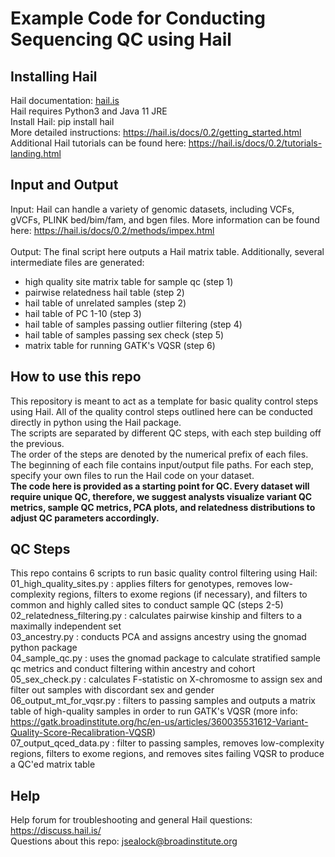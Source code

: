 # Example Code for Conducting Sequencing QC using Hail

## Installing Hail
Hail documentation: [hail.is](https://hail.is/) <br/>
Hail requires Python3 and Java 11 JRE <br/>
Install Hail: pip install hail <br/>
More detailed instructions: https://hail.is/docs/0.2/getting_started.html <br/>
Additional Hail tutorials can be found here: https://hail.is/docs/0.2/tutorials-landing.html <br/>


## Input and Output
Input: Hail can handle a variety of genomic datasets, including VCFs, gVCFs, PLINK bed/bim/fam, and bgen files. More information can be found here: https://hail.is/docs/0.2/methods/impex.html <br/>
<br/>
Output: The final script here outputs a Hail matrix table. Additionally, several intermediate files are generated: <br/>
- high quality site matrix table for sample qc (step 1) <br/>
- pairwise relatedness hail table (step 2) <br/>
- hail table of unrelated samples (step 2) <br/>
- hail table of PC 1-10 (step 3) <br/>
- hail table of samples passing outlier filtering (step 4) <br/>
- hail table of samples passing sex check (step 5) <br/>
- matrix table for running GATK's VQSR (step 6) <br/>

## How to use this repo
This repository is meant to act as a template for basic quality control steps using Hail. All of the quality control steps outlined here can be conducted directly in python using the Hail package. <br/>
The scripts are separated by different QC steps, with each step building off the previous. <br/>
The order of the steps are denoted by the numerical prefix of each files. <br/>
The beginning of each file contains input/output file paths. For each step, specify your own files to run the Hail code on your dataset. <br/>
**The code here is provided as a starting point for QC. Every dataset will require unique QC, therefore, we suggest analysts visualize variant QC metrics, sample QC metrics, PCA plots, and relatedness distributions to adjust QC parameters accordingly.**

## QC Steps
This repo contains 6 scripts to run basic quality control filtering using Hail: <br/>
01_high_quality_sites.py : applies filters for genotypes, removes low-complexity regions, filters to exome regions (if necessary), and filters to common and highly called sites to conduct sample QC (steps 2-5) <br/>
02_relatedness_filtering.py : calculates pairwise kinship and filters to a maximally independent set <br/>
03_ancestry.py : conducts PCA and assigns ancestry using the gnomad python package <br/>
04_sample_qc.py : uses the gnomad package to calculate stratified sample qc metrics and conduct filtering within ancestry and cohort <br/>
05_sex_check.py : calculates F-statistic on X-chromosme to assign sex and filter out samples with discordant sex and gender <br/>
06_output_mt_for_vqsr.py : filters to passing samples and outputs a matrix table of high-quality samples in order to run GATK's VQSR (more info: https://gatk.broadinstitute.org/hc/en-us/articles/360035531612-Variant-Quality-Score-Recalibration-VQSR) <br/>
07_output_qced_data.py : filter to passing samples, removes low-complexity regions, filters to exome regions, and removes sites failing VQSR to produce a QC'ed matrix table <br/>



## Help
Help forum for troubleshooting and general Hail questions: https://discuss.hail.is/ <br/>
Questions about this repo: jsealock@broadinstitute.org 

